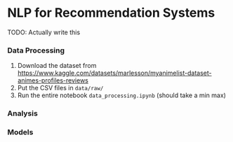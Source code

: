 # NLP for Recommendation Systems
TODO: Actually write this

### Data Processing
1. Download the dataset from https://www.kaggle.com/datasets/marlesson/myanimelist-dataset-animes-profiles-reviews
2. Put the CSV files in `data/raw/`
3. Run the entire notebook `data_processing.ipynb` (should take a min max)

### Analysis

### Models